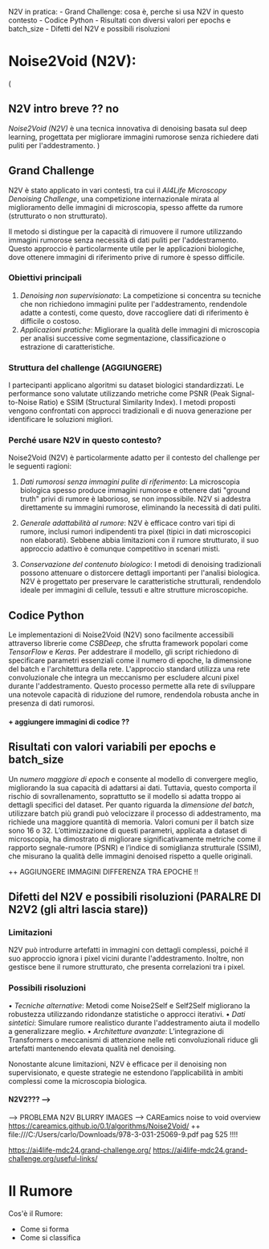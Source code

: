 N2V in pratica:
    - Grand Challenge: cosa è, perche si usa N2V in questo contesto
    - Codice Python
    - Risultati con diversi valori per epochs e batch_size
    - Difetti del N2V e possibili risoluzioni

# Noise2Void (N2V):
(
## N2V intro breve ?? no
*Noise2Void (N2V)* è una tecnica innovativa di denoising basata sul deep learning, progettata per migliorare immagini rumorose senza richiedere dati puliti per l'addestramento.
)

## Grand Challenge
N2V è stato applicato in vari contesti, tra cui il *AI4Life Microscopy Denoising Challenge*, una competizione internazionale mirata al miglioramento delle immagini di microscopia, spesso affette da rumore (strutturato o non strutturato). 

Il metodo si distingue per la capacità di rimuovere il rumore utilizzando immagini rumorose senza necessità di dati puliti per l'addestramento. Questo approccio è particolarmente utile per le applicazioni biologiche, dove ottenere immagini di riferimento prive di rumore è spesso difficile.

### Obiettivi principali
1.	*Denoising non supervisionato*: La competizione si concentra su tecniche che non richiedono immagini pulite per l'addestramento, rendendole adatte a contesti, come questo, dove raccogliere dati di riferimento è difficile o costoso.
 2.	*Applicazioni pratiche*: Migliorare la qualità delle immagini di microscopia per analisi successive come segmentazione, classificazione o estrazione di caratteristiche.

### Struttura del challenge (AGGIUNGERE)
I partecipanti applicano algoritmi su dataset biologici standardizzati.
Le performance sono valutate utilizzando metriche come PSNR (Peak Signal-to-Noise Ratio) e SSIM (Structural Similarity Index).
I metodi proposti vengono confrontati con approcci tradizionali e di nuova generazione per identificare le soluzioni migliori.

### Perché usare N2V in questo contesto?
Noise2Void (N2V) è particolarmente adatto per il contesto del challenge per le seguenti ragioni:
1. *Dati rumorosi senza immagini pulite di riferimento*:
    La microscopia biologica spesso produce immagini rumorose e ottenere dati "ground truth" privi di rumore è laborioso, se non impossibile. N2V si addestra direttamente su immagini rumorose, eliminando la necessità di dati puliti.

2.	*Generale adattabilità al rumore*:
    N2V è efficace contro vari tipi di rumore, inclusi rumori indipendenti tra pixel (tipici in dati microscopici non elaborati). Sebbene abbia limitazioni con il rumore strutturato, il suo approccio adattivo è comunque competitivo in scenari misti.

3.	*Conservazione del contenuto biologico*:
    I metodi di denoising tradizionali possono attenuare o distorcere dettagli importanti per l'analisi biologica. N2V è progettato per preservare le caratteristiche strutturali, rendendolo ideale per immagini di cellule, tessuti e altre strutture microscopiche.

## Codice Python
Le implementazioni di Noise2Void (N2V) sono facilmente accessibili attraverso librerie come *CSBDeep*, che sfrutta framework popolari come *TensorFlow* e *Keras*. Per addestrare il modello, gli script richiedono di specificare parametri essenziali come il numero di epoche, la dimensione del batch e l'architettura della rete. L'approccio standard utilizza una rete convoluzionale che integra un meccanismo per escludere alcuni pixel durante l'addestramento. Questo processo permette alla rete di sviluppare una notevole capacità di riduzione del rumore, rendendola robusta anche in presenza di dati rumorosi.

#### + aggiungere immagini di codice ??

## Risultati con valori variabili per epochs e batch_size
Un *numero maggiore di epoch* e consente al modello di convergere meglio, migliorando la sua capacità di adattarsi ai dati. Tuttavia, questo comporta il rischio di sovrallenamento, soprattutto se il modello si adatta troppo ai dettagli specifici del dataset. 
Per quanto riguarda la *dimensione del batch*, utilizzare batch più grandi può velocizzare il processo di addestramento, ma richiede una maggiore quantità di memoria. Valori comuni per il batch size sono 16 o 32. 
L’ottimizzazione di questi parametri, applicata a dataset di microscopia, ha dimostrato di migliorare significativamente metriche come il rapporto segnale-rumore (PSNR) e l’indice di somiglianza strutturale (SSIM), che misurano la qualità delle immagini denoised rispetto a quelle originali.

++ AGGIUNGERE IMMAGINI DIFFERENZA TRA EPOCHE !!


## Difetti del N2V e possibili risoluzioni (PARALRE DI N2V2 (gli altri lascia stare))
### Limitazioni
N2V può introdurre artefatti in immagini con dettagli complessi, poiché il suo approccio ignora i pixel vicini durante l'addestramento. Inoltre, non gestisce bene il rumore strutturato, che presenta correlazioni tra i pixel.

### Possibili risoluzioni
•	*Tecniche alternative*: Metodi come Noise2Self e Self2Self migliorano la robustezza utilizzando ridondanze statistiche o approcci iterativi.
•	*Dati sintetici*: Simulare rumore realistico durante l'addestramento aiuta il modello a generalizzare meglio.
•	*Architetture avanzate*: L’integrazione di Transformers o meccanismi di attenzione nelle reti convoluzionali riduce gli artefatti mantenendo elevata qualità nel denoising.

Nonostante alcune limitazioni, N2V è efficace per il denoising non supervisionato, e queste strategie ne estendono l’applicabilità in ambiti complessi come la microscopia biologica.

#### N2V2??? --> 
--> PROBLEMA N2V BLURRY IMAGES 
--> CAREamics noise to void overview https://careamics.github.io/0.1/algorithms/Noise2Void/
++ file:///C:/Users/carlo/Downloads/978-3-031-25069-9.pdf pag 525 !!!!

https://ai4life-mdc24.grand-challenge.org/
https://ai4life-mdc24.grand-challenge.org/useful-links/


# Il Rumore
Cos'è il Rumore:  
* Come si forma
* Come si classifica

